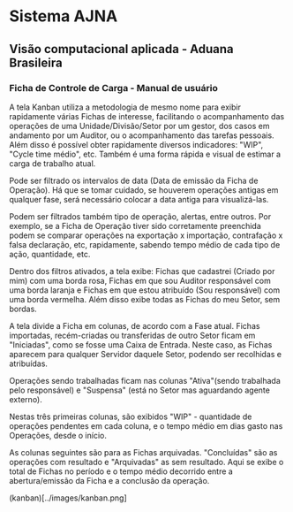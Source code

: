 # Sistema AJNA

## Visão computacional aplicada - Aduana Brasileira

### Ficha de Controle de Carga - Manual de usuário


A tela Kanban utiliza a metodologia de mesmo nome para exibir rapidamente várias Fichas de interesse, 
facilitando o acompanhamento das operações de uma Unidade/Divisão/Setor por um gestor, dos casos em
andamento por um Auditor, ou o acompanhamento das tarefas pessoais. Além disso é possível obter rapidamente
diversos indicadores: "WIP", "Cycle time médio", etc. Também é uma forma rápida e visual de estimar a carga
de trabalho atual.

Pode ser filtrado os intervalos de data (Data de emissão da Ficha de Operação). Há que se tomar cuidado, se houverem 
operações antigas em qualquer fase, será necessário colocar a data antiga para visualizá-las. 

Podem ser filtrados também tipo de operação, alertas, entre outros. Por exemplo, se a Ficha de Operação tiver sido 
corretamente preenchida podem se comparar operações na exportação x importação, contrafação x falsa declaração, etc,
rapidamente, sabendo tempo médio de cada tipo de ação, quantidade, etc.

Dentro dos filtros ativados, a tela exibe: Fichas que cadastrei (Criado por mim) com uma borda rosa, Fichas em que sou 
Auditor responsável com uma borda laranja e Fichas em que estou atribuído (Sou responsável) com uma borda vermelha. Além disso
exibe todas as Fichas do meu Setor, sem bordas.

A tela divide a Ficha em colunas, de acordo com a Fase atual. Fichas importadas, recém-criadas ou transferidas
de outro Setor ficam em "Iniciadas", como se fosse uma Caixa de Entrada. Neste caso, as Fichas aparecem para qualquer
Servidor daquele Setor, podendo ser recolhidas e atribuídas.

Operações sendo trabalhadas ficam nas colunas "Ativa"(sendo trabalhada pelo responsável) e "Suspensa"
(está no Setor mas aguardando agente externo). 

Nestas três primeiras colunas, são exibidos "WIP" - quantidade de operações pendentes em cada coluna, e o tempo
médio em dias gasto nas Operações, desde o início.

As colunas seguintes são para as Fichas arquivadas. "Concluídas" são as operações com resultado e "Arquivadas" as 
sem resultado. Aqui se exibe o total de Fichas no período e o tempo médio decorrido entre a abertura/emissão da Ficha e
a conclusão da operação.

 
(kanban)[../images/kanban.png]

